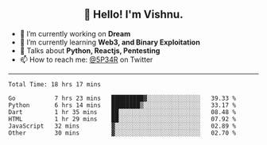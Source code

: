 <h2 align="center">👋 Hello! I'm Vishnu.</h2>


- 🔭 I’m currently working on **Dream**
- 🌱 I’m currently learning **Web3, and Binary Exploitation**
- 💬 Talks about **Python, Reactjs, Pentesting**
- 📫 How to reach me: [@5P34R](https://twitter.com/Vishnu27302693) on Twitter

---
<!--START_SECTION:waka-->

```text
Total Time: 18 hrs 17 mins

Go           7 hrs 23 mins   █████████▓░░░░░░░░░░░░░░░   39.33 %
Python       6 hrs 14 mins   ████████▒░░░░░░░░░░░░░░░░   33.17 %
Dart         1 hr 35 mins    ██░░░░░░░░░░░░░░░░░░░░░░░   08.48 %
HTML         1 hr 29 mins    ██░░░░░░░░░░░░░░░░░░░░░░░   07.92 %
JavaScript   32 mins         ▓░░░░░░░░░░░░░░░░░░░░░░░░   02.89 %
Other        30 mins         ▓░░░░░░░░░░░░░░░░░░░░░░░░   02.70 %
```

<!--END_SECTION:waka-->
